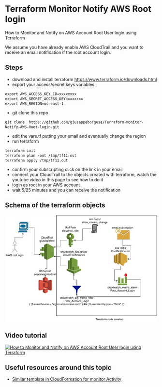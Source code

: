 # Terraform Monitor Notify AWS Root login
How to Monitor and Notify on AWS Account Root User login using Terraform

We assume you have already enable AWS CloudTrail and you want to receive an email notification if the root account login.

## Steps
* download and install terraform https://www.terraform.io/downloads.html
* export your access/secret keys variables 
```
export AWS_ACCESS_KEY_ID=xxxxxxxx
export AWS_SECRET_ACCESS_KEY=xxxxxxx
export AWS_REGION=us-east-1
```
* git clone this repo
```
git clone  https://github.com/giuseppeborgese/Terraform-Monitor-Notify-AWS-Root-login.git
```
* edit the vars.tf putting your email and eventually change the region
* run terraform
```
terraform init 
terraform plan -out /tmp/tf11.out
terraform apply /tmp/tf11.out
```
* confirm your subscripting click on the link in your email
* connect your CloudTrail to the objects created with terraform, watch the youtube video in this page to see how to do it
* login as root in your AWS account 
* wait 5/25 minutes and you can receive the notification

## Schema of the terraform objects 
![terraform object schema](/images/no-root-login.jpg)

## Video tutorial

[![How to Monitor and Notify on AWS Account Root User login using Terraform](https://img.youtube.com/vi/cNtZWdxqhRc/0.jpg)](https://youtu.be/cNtZWdxqhRc)

## Useful resources around this topic
* [Similar template in CloudFormation for monitor Activity](https://gist.github.com/rjsamson/c0875ef1410cb84fcfa5)
